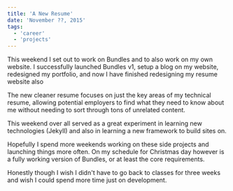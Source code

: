 ```yaml
---
title: 'A New Resume'
date: 'November ??, 2015'
tags:
  - 'career'
  - 'projects'
---
```


This weekend I set out to work on Bundles and to also work on my own website. I
successfully launched Bundles v1, setup a blog on my website, redesigned my
portfolio, and now I have finished redesigning my resume website also

The new cleaner resume focuses on just the key areas of my technical resume,
allowing potential employers to find what they need to know about me without
needing to sort through tons of unrelated content.

This weekend over all served as a great experiment in learning new technologies
(Jekyll) and also in learning a new framework to build sites on.

Hopefully I spend more weekends working on these side projects and launching
things more often. On my schedule for Christmas day however is a fully working
version of Bundles, or at least the core requirements.

Honestly though I wish I didn't have to go back to classes for three weeks and
wish I could spend more time just on development.
